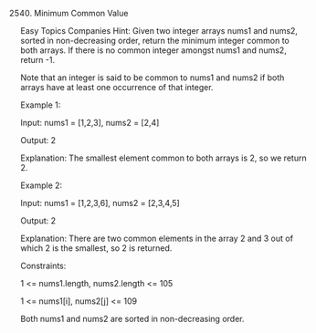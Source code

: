 2540. Minimum Common Value

Easy Topics Companies
Hint: Given two integer arrays nums1 and nums2, sorted in non-decreasing order, return the minimum integer common to both arrays. If there is no common integer amongst nums1 and nums2, return -1.

Note that an integer is said to be common to nums1 and nums2 if both arrays have at least one occurrence of that integer.

Example 1:

Input: nums1 = [1,2,3], nums2 = [2,4]

Output: 2

Explanation: The smallest element common to both arrays is 2, so we return 2.

Example 2:

Input: nums1 = [1,2,3,6], nums2 = [2,3,4,5]

Output: 2

Explanation: There are two common elements in the array 2 and 3 out of which 2 is the smallest, so 2 is returned.
 

Constraints:

1 <= nums1.length, nums2.length <= 105

1 <= nums1[i], nums2[j] <= 109

Both nums1 and nums2 are sorted in non-decreasing order.
